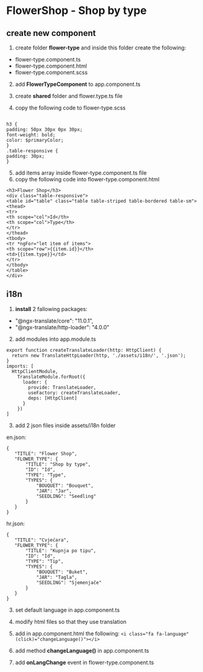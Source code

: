 # FlowerShop - Shop by  type


## create new component

1) create folder <b>flower-type</b> and inside this folder create the following:
  - flower-type.component.ts
  - flower-type.component.html
  - flower-type.component.scss
  
2) add <b>FlowerTypeComponent</b> to app.component.ts 

3) create <b>shared</b> folder and flower.type.ts file

4) copy the following code to flower-type.scss

```` $primaryColor: darkcyan;

h3 {
padding: 50px 30px 0px 30px;
font-weight: bold;
color: $primaryColor;
}
.table-responsive {
padding: 30px;
} 
````
5) add items array inside flower-type.component.ts file
6) copy the following code into flower-type.component.html

````
<h3>Flower Shop</h3>
<div class="table-responsive">
<table id="table" class="table table-striped table-bordered table-sm">
<thead>
<tr>
<th scope="col">Id</th>
<th scope="col">Type</th>
</tr>
</thead>
<tbody>
<tr *ngFor="let item of items">
<th scope="row">{{item.id}}</th>
<td>{{item.type}}</td>
</tr>
</tbody>
</table>
</div> 
````

## i18n 

1) <b>install</b> 2 fallowing packages: 
  - "@ngx-translate/core": "11.0.1",
  - "@ngx-translate/http-loader": "4.0.0"
2) add modules into app.module.ts

````
export function createTranslateLoader(http: HttpClient) {
  return new TranslateHttpLoader(http, './assets/i18n/', '.json');
}
imports: [
  HttpClientModule,
    TranslateModule.forRoot({
      loader: {
        provide: TranslateLoader,
        useFactory: createTranslateLoader,
        deps: [HttpClient]
      }
    })
]
````
 3) add 2 json files inside assets/i18n folder
 
 en.json: 
 
 ````
 {
    "TITLE": "Flower Shop",
    "FLOWER_TYPE": {
        "TITLE": "Shop by type",
        "ID": "Id",
        "TYPE": "Type",
        "TYPES": {
            "BOUQUET": "Bouquet",
            "JAR": "Jar",
            "SEEDLING": "Seedling"
        }
    }
}
 ````
 
  hr.json: 
 
 ````
{
    "TITLE": "Cvjećara",
    "FLOWER_TYPE": {
        "TITLE": "Kupnja po tipu",
        "ID": "Id",
        "TYPE": "Tip",
        "TYPES": {
            "BOUQUET": "Buket",
            "JAR": "Tagla",
            "SEEDLING": "Sjemenjače"
        }
    }
}
 ````
 
 3) set default language in app.component.ts
 
 4) modify html files so that they use translation
 
 5) add in app.component.html the following: 
 ````<i class="fa fa-language" (click)="changeLanguage()"></i>````
 
 6) add method <b>changeLanguage()</b> in app.component.ts
 
 7) add <b>onLangChange</b> event in flower-type.component.ts
